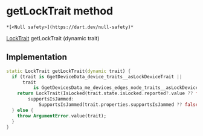 


# getLockTrait method




    *[<Null safety>](https://dart.dev/null-safety)*




[LockTrait](../../yonomi-sdk/LockTrait-class.md) getLockTrait
(dynamic trait)








## Implementation

```dart
static LockTrait getLockTrait(dynamic trait) {
  if (trait is GgetDeviceData_device_traits__asLockDeviceTrait ||
      trait
          is GgetDevicesData_me_devices_edges_node_traits__asLockDeviceTrait) {
    return LockTrait(IsLocked(trait.state.isLocked.reported?.value ?? false),
        supportsIsJammed:
            SupportsIsJammed(trait.properties.supportsIsJammed ?? false));
  } else {
    throw ArgumentError.value(trait);
  }
}
```







